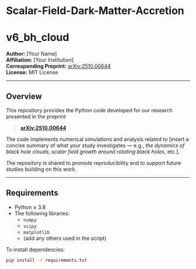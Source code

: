 # Scalar-Field-Dark-Matter-Accretion
# v6_bh_cloud

**Author:** [Your Name]  
**Affiliation:** [Your Institution]  
**Corresponding Preprint:** [arXiv:2510.00644](https://arxiv.org/abs/2510.00644)  
**License:** MIT License  

---

## Overview

This repository provides the Python code developed for our research presented in the preprint  
> **[arXiv:2510.00644](https://arxiv.org/abs/2510.00644)**  

The code implements numerical simulations and analysis related to [insert a concise summary of what your study investigates — e.g., *the dynamics of black hole clouds*, *scalar field growth around rotating black holes*, etc.].  

The repository is shared to promote reproducibility and to support future studies building on this work.

---

## Requirements

- Python ≥ 3.8  
- The following libraries:
  - `numpy`
  - `scipy`
  - `matplotlib`  
  - (add any others used in the script)

To install dependencies:

```bash
pip install -r requirements.txt

